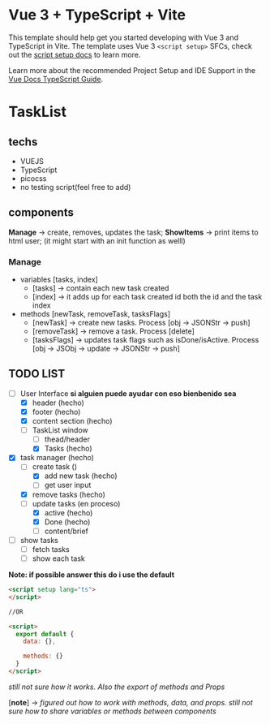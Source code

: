 # Vue 3 + TypeScript + Vite

This template should help get you started developing with Vue 3 and TypeScript in Vite. The template uses Vue 3 `<script setup>` SFCs, check out the [script setup docs](https://v3.vuejs.org/api/sfc-script-setup.html#sfc-script-setup) to learn more.

Learn more about the recommended Project Setup and IDE Support in the [Vue Docs TypeScript Guide](https://vuejs.org/guide/typescript/overview.html#project-setup).

# TaskList

## techs
  - VUEJS
  - TypeScript
  - picocss
  - no testing script(feel free to add)

## components
**Manage** -> create, removes, updates the task;
**ShowItems** -> print items to html user; (it might start with an init function as welll)

### Manage
  - variables [tasks, index] <!--those are what i remember by the time im writting this-->
    * [tasks] -> contain each new task created
    * [index] -> it adds up for each task created id both the id and the task index
  - methods [newTask, removeTask, tasksFlags]
    * [newTask] -> create new tasks. Process [obj -> JSONStr -> push]
    * [removeTask] -> remove a task. Process [delete]
    * [tasksFlags] -> updates task flags such as isDone/isActive. Process [obj -> JSObj -> update -> JSONStr -> push]


## TODO LIST

- [ ] User Interface **si alguien puede ayudar con eso bienbenido sea**
  * [x] header (hecho)
  * [x] footer (hecho)
  * [x] content section (hecho)
  * [ ] TaskList window
    - [ ] thead/header
    - [x] Tasks (hecho)
- [x] task manager (hecho)
  * [ ] create task ()
    - [x] add new task (hecho)
    - [ ] get user input
  * [x] remove tasks (hecho)
  * [ ] update tasks (en proceso)
    - [x] active (hecho)
    - [x] Done (hecho)
    - [ ] content/brief
- [ ] show tasks
  * [ ] fetch tasks
  * [ ] show each task

**Note: if possible answer this do i use the default**
```html
<script setup lang="ts">
</script>

//OR

<script>
  export default {
    data: {},

    methods: {}
  }
</script>

```

*still not sure how it works. Also the export of methods and Props*

[**note**] -> *figured out how to work with methods, data, and props. still not sure how to share variables or methods between components*
